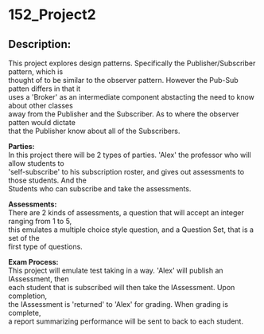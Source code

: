 # 152_Project2    

## Description:    
    
This project explores design patterns. Specifically the Publisher/Subscriber pattern, which is  
thought of to be similar to the observer pattern. However the Pub-Sub patten differs in that it   
uses a 'Broker' as an intermediate component abstacting the need to know about other classes  
away from the Publisher and the Subscriber. As to where the observer patten would dictate   
that the Publisher know about all of the Subscribers.  

**Parties:**  
In this project there will be 2 types of parties. 'Alex' the professor who will allow students to   
'self-subscribe' to his subscription roster, and gives out assessments to those students. And the   
Students who can subscribe and take the assessments.   
    
**Assessments:**    
There are 2 kinds of assessments, a question that will accept an integer ranging from 1 to 5,   
this emulates a multiple choice style question, and a Question Set, that is a set of the     
first type of questions.    
   
**Exam Process:**    
This project will emulate test taking in a way. 'Alex' will publish an IAssessment, then     
each student that is subscribed will then take the IAssessment. Upon completion,    
the IAssessment is 'returned' to 'Alex' for grading. When grading is complete,     
a report summarizing performance will be sent to back to each student.    